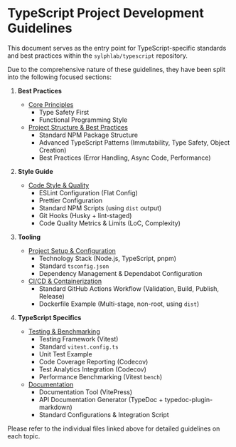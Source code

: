 # TypeScript Project Development Guidelines

This document serves as the entry point for TypeScript-specific standards and best practices within the `sylphlab/typescript` repository.

Due to the comprehensive nature of these guidelines, they have been split into the following focused sections:

1.  **Best Practices**
    *   [Core Principles](../best-practices/core-principles.md)
        *   Type Safety First
        *   Functional Programming Style
    *   [Project Structure & Best Practices](../best-practices/structure-patterns.md)
        *   Standard NPM Package Structure
        *   Advanced TypeScript Patterns (Immutability, Type Safety, Object Creation)
        *   Best Practices (Error Handling, Async Code, Performance)

2.  **Style Guide**
    *   [Code Style & Quality](../style-guide/style-quality.md)
        *   ESLint Configuration (Flat Config)
        *   Prettier Configuration
        *   Standard NPM Scripts (using `dist` output)
        *   Git Hooks (Husky + lint-staged)
        *   Code Quality Metrics & Limits (LoC, Complexity)

3.  **Tooling**
    *   [Project Setup & Configuration](../tooling/setup-config.md)
        *   Technology Stack (Node.js, TypeScript, pnpm)
        *   Standard `tsconfig.json`
        *   Dependency Management & Dependabot Configuration
    *   [CI/CD & Containerization](../tooling/ci-cd.md)
        *   Standard GitHub Actions Workflow (Validation, Build, Publish, Release)
        *   Dockerfile Example (Multi-stage, non-root, using `dist`)

4.  **TypeScript Specifics**
    *   [Testing & Benchmarking](testing.md)
        *   Testing Framework (Vitest)
        *   Standard `vitest.config.ts`
        *   Unit Test Example
        *   Code Coverage Reporting (Codecov)
        *   Test Analytics Integration (Codecov)
        *   Performance Benchmarking (Vitest `bench`)
    *   [Documentation](documentation.md)
        *   Documentation Tool (VitePress)
        *   API Documentation Generator (TypeDoc + typedoc-plugin-markdown)
        *   Standard Configurations & Integration Script

Please refer to the individual files linked above for detailed guidelines on each topic.